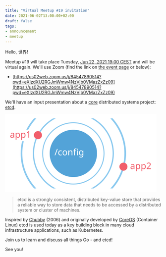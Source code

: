```yaml
---
title: "Virtual Meetup #19 invitation"
date: 2021-06-02T13:00:00+02:00
draft: false
tags:
- announcement
- meetup
---
```


Hello, 世界!

Meetup #19 will take place Tuesday, [Jun 22,
2021 19:00 CEST](https://www.meetup.com/Leipzig-Golang/events/275871279) and will be
virtual again. We'll use Zoom (find the link on [the event
page](https://www.meetup.com/Leipzig-Golang/events/275871268/) or below):

* [https://us02web.zoom.us/j/84547890514?pwd=eXIzdXU2RGJmWmw4NzVjb0VMazZxZz09](https://us02web.zoom.us/j/84547890514?pwd=eXIzdXU2RGJmWmw4NzVjb0VMazZxZz09)

We'll have an input presentation about a
[core](https://www.mgasch.com/2021/01/listwatch-part-1/) distributed systems
project: [etcd](https://etcd.io/).

![](/images/watch.svg)

> etcd is a strongly consistent, distributed key-value store that provides a
reliable way to store data that needs to be accessed by a distributed system or
cluster of machines.

Inspired by
[Chubby](https://static.googleusercontent.com/media/research.google.com/en//archive/chubby-osdi06.pdf)
(2006) and originally developed by
[CoreOS](http://web.archive.org/web/20130805052834/http://coreos.com/)
(Container Linux) etcd is used today as a key building block in many cloud
infrastructure applications, such as Kubernetes.

Join us to learn and discuss all things Go - and etcd!

See you!

